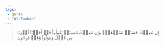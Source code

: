 ```yaml
---
tags: 
 - quran 
 - "At-Tawbah"
---
```


> إِن تُصِبۡكَ حَسَنَةٞ تَسُؤۡهُمۡۖ وَإِن تُصِبۡكَ مُصِيبَةٞ يَقُولُواْ قَدۡ أَخَذۡنَآ أَمۡرَنَا مِن قَبۡلُ وَيَتَوَلَّواْ وَّهُمۡ فَرِحُونَ
